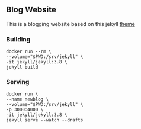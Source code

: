 ## Blog Website

This is a blogging website based on this jekyll [theme](https://github.com/brianmaierjr/long-haul)

### Building

```docker
docker run --rm \
--volume="$PWD:/srv/jekyll" \
-it jekyll/jekyll:3.8 \
jekyll build
```

### Serving

```docker
docker run \
--name newblog \
--volume="$PWD:/srv/jekyll" \
-p 3000:4000 \
-it jekyll/jekyll:3.8 \
jekyll serve --watch --drafts

```
